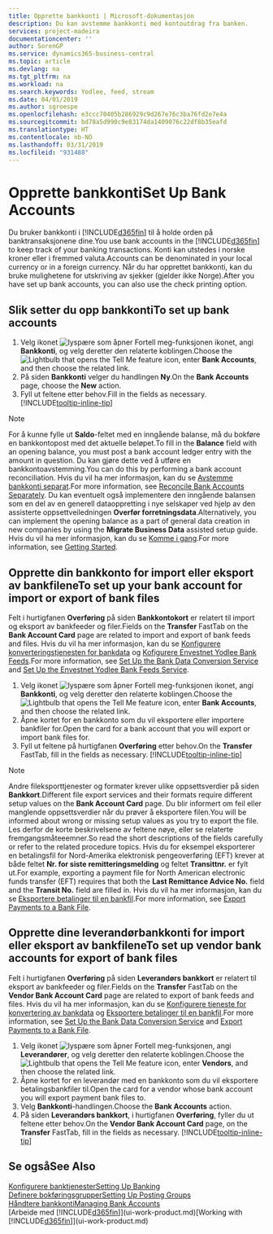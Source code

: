 ```yaml
---
title: Opprette bankkonti | Microsoft-dokumentasjon
description: Du kan avstemme bankkonti med kontoutdrag fra banken.
services: project-madeira
documentationcenter: ''
author: SorenGP
ms.service: dynamics365-business-central
ms.topic: article
ms.devlang: na
ms.tgt_pltfrm: na
ms.workload: na
ms.search.keywords: Yodlee, feed, stream
ms.date: 04/01/2019
ms.author: sgroespe
ms.openlocfilehash: e3ccc70405b286929c9d267e76c3ba76fd2e7e4a
ms.sourcegitcommit: bd78a5d990c9e83174da1409076c22df8b35eafd
ms.translationtype: HT
ms.contentlocale: nb-NO
ms.lasthandoff: 03/31/2019
ms.locfileid: "931488"
---
```

# <a name="set-up-bank-accounts"></a><span data-ttu-id="bdb8b-103">Opprette bankkonti</span><span class="sxs-lookup"><span data-stu-id="bdb8b-103">Set Up Bank Accounts</span></span>
<span data-ttu-id="bdb8b-104">Du bruker bankkonti i [!INCLUDE[d365fin](includes/d365fin_md.md)] til å holde orden på banktransaksjonene dine.</span><span class="sxs-lookup"><span data-stu-id="bdb8b-104">You use bank accounts in the [!INCLUDE[d365fin](includes/d365fin_md.md)] to keep track of your banking transactions.</span></span> <span data-ttu-id="bdb8b-105">Konti kan utstedes i norske kroner eller i fremmed valuta.</span><span class="sxs-lookup"><span data-stu-id="bdb8b-105">Accounts can be denominated in your local currency or in a foreign currency.</span></span> <span data-ttu-id="bdb8b-106">Når du har opprettet bankkonti, kan du bruke mulighetene for utskriving av sjekker (gjelder ikke Norge).</span><span class="sxs-lookup"><span data-stu-id="bdb8b-106">After you have set up bank accounts, you can also use the check printing option.</span></span>

## <a name="to-set-up-bank-accounts"></a><span data-ttu-id="bdb8b-107">Slik setter du opp bankkonti</span><span class="sxs-lookup"><span data-stu-id="bdb8b-107">To set up bank accounts</span></span>
1. <span data-ttu-id="bdb8b-108">Velg ikonet ![lyspære som åpner Fortell meg-funksjonen](media/ui-search/search_small.png "Fortell hva du vil gjøre") ikonet, angi **Bankkonti**, og velg deretter den relaterte koblingen.</span><span class="sxs-lookup"><span data-stu-id="bdb8b-108">Choose the ![Lightbulb that opens the Tell Me feature](media/ui-search/search_small.png "Tell me what you want to do") icon, enter **Bank Accounts**, and then choose the related link.</span></span>
2. <span data-ttu-id="bdb8b-109">På siden **Bankkonti** velger du handlingen **Ny**.</span><span class="sxs-lookup"><span data-stu-id="bdb8b-109">On the **Bank Accounts** page, choose the **New** action.</span></span>
3. <span data-ttu-id="bdb8b-110">Fyll ut feltene etter behov.</span><span class="sxs-lookup"><span data-stu-id="bdb8b-110">Fill in the fields as necessary.</span></span> [!INCLUDE[tooltip-inline-tip](includes/tooltip-inline-tip_md.md)]

> [!NOTE]
> <span data-ttu-id="bdb8b-111">For å kunne fylle ut **Saldo**-feltet med en inngående balanse, må du bokføre en bankkontopost med det aktuelle beløpet.</span><span class="sxs-lookup"><span data-stu-id="bdb8b-111">To fill in the **Balance** field with an opening balance, you must post a bank account ledger entry with the amount in question.</span></span> <span data-ttu-id="bdb8b-112">Du kan gjøre dette ved å utføre en bankkontoavstemming.</span><span class="sxs-lookup"><span data-stu-id="bdb8b-112">You can do this by performing a bank account reconciliation.</span></span> <span data-ttu-id="bdb8b-113">Hvis du vil ha mer informasjon, kan du se [Avstemme bankkonti separat](bank-how-reconcile-bank-accounts-separately.md).</span><span class="sxs-lookup"><span data-stu-id="bdb8b-113">For more information, see [Reconcile Bank Accounts Separately](bank-how-reconcile-bank-accounts-separately.md).</span></span> <span data-ttu-id="bdb8b-114">Du kan eventuelt også implementere den inngående balansen som en del av en generell dataoppretting i nye selskaper ved hjelp av den assisterte oppsettveiledningen **Overfør forretningsdata**.</span><span class="sxs-lookup"><span data-stu-id="bdb8b-114">Alternatively, you can implement the opening balance as a part of general data creation in new companies by using the **Migrate Business Data** assisted setup guide.</span></span> <span data-ttu-id="bdb8b-115">Hvis du vil ha mer informasjon, kan du se [Komme i gang](product-get-started.md).</span><span class="sxs-lookup"><span data-stu-id="bdb8b-115">For more information, see [Getting Started](product-get-started.md).</span></span>

## <a name="to-set-up-your-bank-account-for-import-or-export-of-bank-files"></a><span data-ttu-id="bdb8b-116">Opprette din bankkonto for import eller eksport av bankfilene</span><span class="sxs-lookup"><span data-stu-id="bdb8b-116">To set up your bank account for import or export of bank files</span></span>
<span data-ttu-id="bdb8b-117">Felt i hurtigfanen **Overføring** på siden **Bankkontokort** er relatert til import og eksport av bankfeeder og filer.</span><span class="sxs-lookup"><span data-stu-id="bdb8b-117">Fields on the **Transfer** FastTab on the **Bank Account Card** page are related to import and export of bank feeds and files.</span></span> <span data-ttu-id="bdb8b-118">Hvis du vil ha mer informasjon, kan du se [Konfigurere konverteringstjenesten for bankdata](bank-how-setup-bank-data-conversion-service.md) og [Kofigurere Envestnet Yodlee Bank Feeds](bank-how-setup-bank-statement-service.md).</span><span class="sxs-lookup"><span data-stu-id="bdb8b-118">For more information, see [Set Up the Bank Data Conversion Service](bank-how-setup-bank-data-conversion-service.md) and [Set Up the Envestnet Yodlee Bank Feeds Service](bank-how-setup-bank-statement-service.md).</span></span>

1. <span data-ttu-id="bdb8b-119">Velg ikonet ![lyspære som åpner Fortell meg-funksjonen](media/ui-search/search_small.png "Fortell hva du vil gjøre") ikonet, angi **Bankkonti**, og velg deretter den relaterte koblingen.</span><span class="sxs-lookup"><span data-stu-id="bdb8b-119">Choose the ![Lightbulb that opens the Tell Me feature](media/ui-search/search_small.png "Tell me what you want to do") icon, enter **Bank Accounts**, and then choose the related link.</span></span>
2. <span data-ttu-id="bdb8b-120">Åpne kortet for en bankkonto som du vil eksportere eller importere bankfiler for.</span><span class="sxs-lookup"><span data-stu-id="bdb8b-120">Open the card for a bank account that you will export or import bank files for.</span></span>
3. <span data-ttu-id="bdb8b-121">Fyll ut feltene på hurtigfanen **Overføring** etter behov.</span><span class="sxs-lookup"><span data-stu-id="bdb8b-121">On the **Transfer** FastTab, fill in the fields as necessary.</span></span> [!INCLUDE[tooltip-inline-tip](includes/tooltip-inline-tip_md.md)]

> [!NOTE]  
>   <span data-ttu-id="bdb8b-122">Andre fileksporttjenester og formater krever ulike oppsettsverdier på siden **Bankkort**.</span><span class="sxs-lookup"><span data-stu-id="bdb8b-122">Different file export services and their formats require different setup values on the **Bank Account Card** page.</span></span> <span data-ttu-id="bdb8b-123">Du blir informert om feil eller manglende oppsettsverdier når du prøver å eksportere filen.</span><span class="sxs-lookup"><span data-stu-id="bdb8b-123">You will be informed about wrong or missing setup values as you try to export the file.</span></span> <span data-ttu-id="bdb8b-124">Les derfor de korte beskrivelsene av feltene nøye, eller se relaterte fremgangsmåteeemner.</span><span class="sxs-lookup"><span data-stu-id="bdb8b-124">So read the short descriptions of the fields carefully or refer to the related procedure topics.</span></span> <span data-ttu-id="bdb8b-125">Hvis du for eksempel eksporterer en betalingsfil for Nord-Amerika elektronisk pengeoverføring (EFT) krever at både feltet **Nr. for siste remitteringsmelding** og feltet **Transittnr.** er fylt ut.</span><span class="sxs-lookup"><span data-stu-id="bdb8b-125">For example, exporting a payment file for North American electronic funds transfer (EFT) requires that both the **Last Remittance Advice No.** field and the **Transit No.** field are filled in.</span></span> <span data-ttu-id="bdb8b-126">Hvis du vil ha mer informasjon, kan du se [Eksportere betalinger til en bankfil](payables-how-export-payments-bank-file.md).</span><span class="sxs-lookup"><span data-stu-id="bdb8b-126">For more information, see [Export Payments to a Bank File](payables-how-export-payments-bank-file.md).</span></span>

## <a name="to-set-up-vendor-bank-accounts-for-export-of-bank-files"></a><span data-ttu-id="bdb8b-127">Opprette dine leverandørbankkonti for import eller eksport av bankfilene</span><span class="sxs-lookup"><span data-stu-id="bdb8b-127">To set up vendor bank accounts for export of bank files</span></span>
<span data-ttu-id="bdb8b-128">Felt i hurtigfanen **Overføring** på siden **Leverandørs bankkort** er relatert til eksport av bankfeeder og filer.</span><span class="sxs-lookup"><span data-stu-id="bdb8b-128">Fields on the **Transfer** FastTab on the **Vendor Bank Account Card** page are related to export of bank feeds and files.</span></span> <span data-ttu-id="bdb8b-129">Hvis du vil ha mer informasjon, kan du se [Konfigurere tjeneste for konvertering av bankdata](bank-how-setup-bank-data-conversion-service.md) og [Eksportere betalinger til en bankfil](payables-how-export-payments-bank-file.md).</span><span class="sxs-lookup"><span data-stu-id="bdb8b-129">For more information, see [Set Up the Bank Data Conversion Service](bank-how-setup-bank-data-conversion-service.md) and [Export Payments to a Bank File](payables-how-export-payments-bank-file.md).</span></span>

1. <span data-ttu-id="bdb8b-130">Velg ikonet ![lyspære som åpner Fortell meg-funksjonen](media/ui-search/search_small.png "Fortell hva du vil gjøre"), angi **Leverandører**, og velg deretter den relaterte koblingen.</span><span class="sxs-lookup"><span data-stu-id="bdb8b-130">Choose the ![Lightbulb that opens the Tell Me feature](media/ui-search/search_small.png "Tell me what you want to do") icon, enter **Vendors**, and then choose the related link.</span></span>
2. <span data-ttu-id="bdb8b-131">Åpne kortet for en leverandør med en bankkonto som du vil eksportere betalingsbankfiler til.</span><span class="sxs-lookup"><span data-stu-id="bdb8b-131">Open the card for a vendor whose bank account you will export payment bank files to.</span></span>
3. <span data-ttu-id="bdb8b-132">Velg **Bankkonti**-handlingen.</span><span class="sxs-lookup"><span data-stu-id="bdb8b-132">Choose the **Bank Accounts** action.</span></span>
3. <span data-ttu-id="bdb8b-133">På siden **Leverandørs bankkort**, i hurtigfanen **Overføring**, fyller du ut feltene etter behov.</span><span class="sxs-lookup"><span data-stu-id="bdb8b-133">On the **Vendor Bank Account Card** page, on the **Transfer** FastTab, fill in the fields as necessary.</span></span> [!INCLUDE[tooltip-inline-tip](includes/tooltip-inline-tip_md.md)]

## <a name="see-also"></a><span data-ttu-id="bdb8b-134">Se også</span><span class="sxs-lookup"><span data-stu-id="bdb8b-134">See Also</span></span>
[<span data-ttu-id="bdb8b-135">Konfigurere banktjenester</span><span class="sxs-lookup"><span data-stu-id="bdb8b-135">Setting Up Banking</span></span>](bank-setup-banking.md)  
[<span data-ttu-id="bdb8b-136">Definere bokføringsgrupper</span><span class="sxs-lookup"><span data-stu-id="bdb8b-136">Setting Up Posting Groups</span></span>](finance-posting-groups.md)  
[<span data-ttu-id="bdb8b-137">Håndtere bankkonti</span><span class="sxs-lookup"><span data-stu-id="bdb8b-137">Managing Bank Accounts</span></span>](bank-manage-bank-accounts.md)  
<span data-ttu-id="bdb8b-138">[Arbeide med [!INCLUDE[d365fin](includes/d365fin_md.md)]](ui-work-product.md)</span><span class="sxs-lookup"><span data-stu-id="bdb8b-138">[Working with [!INCLUDE[d365fin](includes/d365fin_md.md)]](ui-work-product.md)</span></span>
